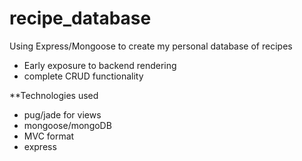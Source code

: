 # recipe_database
Using Express/Mongoose to create my personal database of recipes

* Early exposure to backend rendering
* complete CRUD functionality

**Technologies used
  * pug/jade for views
  * mongoose/mongoDB
  * MVC format
  * express
